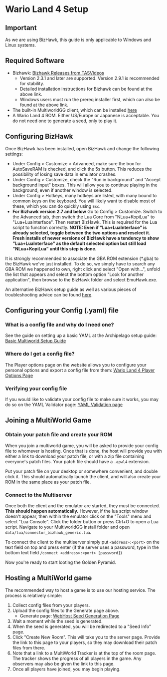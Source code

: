 # Wario Land 4 Setup

## Important

As we are using BizHawk, this guide is only applicable to Windows and Linux systems.

## Required Software

- Bizhawk: [Bizhawk Releases from TASVideos](https://tasvideos.org/BizHawk/ReleaseHistory)
  - Version 2.3.1 and later are supported. Version 2.9.1 is recommended for stability.
  - Detailed installation instructions for Bizhawk can be found at the above link.
  - Windows users must run the prereq installer first, which can also be found at the above link.
- The built-in MultiworldGG client, which can be installed [here](https://github.com/MultiworldGG/MultiworldGG/releases)
- A Wario Land 4 ROM. Either US/Europe or Japanese is acceptable. You do not need one to generate a seed, only to play it.

## Configuring BizHawk

Once BizHawk has been installed, open BizHawk and change the following settings:

- Under Config > Customize > Advanced, make sure the box for AutoSaveRAM is checked, and click the
  5s button. This reduces the possibility of losing save data in emulator crashes.
- Under Config > Customize, check the "Run in background" and "Accept background input" boxes. This
  will allow you to continue playing in the background, even if another window is selected.
- Under Config > Hotkeys, many hotkeys are listed, with many bound to common keys on the keyboard.
  You will likely want to disable most of these, which you can do quickly using `Esc`.
- **For Bizhawk version 2.7 and below** Go to Config > Customize. Switch to the Advanced tab, then switch the Lua Core from "NLua+KopiLua"
  to "Lua+LuaInterface". Then restart BizHawk. This is required for the Lua script to function
  correctly. **NOTE: Even if "Lua+LuaInterface" is already selected, toggle between the two**
  **options and reselect it. Fresh installs of newer versions of BizHawk have a tendency to show**
  **"Lua+LuaInterface" as the default selected option but still load "NLua+KopiLua" until this**
  **step is done.**

It is strongly recommended to associate the GBA ROM extension (\*.gba) to the BizHawk we've just
installed. To do so, we simply have to search any GBA ROM we happened to own, right click and select
"Open with...", unfold the list that appears and select the bottom option "Look for another
application", then browse to the BizHawk folder and select EmuHawk.exe.

An alternative BizHawk setup guide as well as various pieces of troubleshooting advice can be found
[here](https://wiki.ootrandomizer.com/index.php?title=BizHawk).

## Configuring your Config (.yaml) file

### What is a config file and why do I need one?

See the guide on setting up a basic YAML at the Archipelago setup
guide: [Basic Multiworld Setup Guide](/tutorial/MultiworldGG/setup/en)

### Where do I get a config file?

The Player options page on the website allows you to configure your personal
options and export a config file from them: [Wario Land 4 Player Options Page](/games/Wario%20Land%204/player-options)

### Verifying your config file

If you would like to validate your config file to make sure it works, you may do
so on the YAML Validator page: [YAML Validation page](/check)

## Joining a MultiWorld Game

### Obtain your patch file and create your ROM

When you join a multiworld game, you will be asked to provide your config file to whomever is
hosting. Once that is done, the host will provide you with either a link to download your patch
file, or with a zip file containing everyone's patch files. Your patch file should have a `.apwl4`
extension.

Put your patch file on your desktop or somewhere convenient, and double click it. This should
automatically launch the client, and will also create your ROM in the same place as your patch file.

### Connect to the Multiserver

Once both the client and the emulator are started, they must be connected. **This should happen automatically.**
However, if the lua script window doesn't appear, then within the emulator click
on the "Tools" menu and select "Lua Console". Click the folder button or press Ctrl+O to open a Lua
script. Navigate to your MultiworldGG install folder and open `data/lua/connector_bizhawk_generic.lua`.

To connect the client to the multiserver simply put `<address>:<port>` on the text field on top and
press enter (if the server uses a password, type in the bottom text field
`/connect <address>:<port> [password]`)

Now you're ready to start looting the Golden Pyramid.

## Hosting a MultiWorld game

The recommended way to host a game is to use our hosting service. The process is relatively simple:

1. Collect config files from your players.
2. Upload the config files to the Generate page above.
    - Generate page: [WebHost Seed Generation Page](/generate)
3. Wait a moment while the seed is generated.
4. When the seed is generated, you will be redirected to a "Seed Info" page.
5. Click "Create New Room". This will take you to the server page. Provide the link to this page to
  your players, so they may download their patch files from there.
6. Note that a link to a MultiWorld Tracker is at the top of the room page. The tracker shows the
  progress of all players in the game. Any observers may also be given the link to this page.
7. Once all players have joined, you may begin playing.
